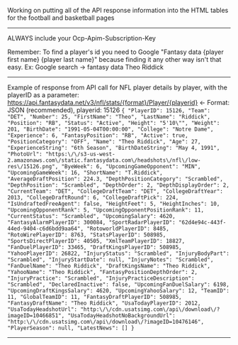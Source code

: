 Working on putting all of the API response information into the HTML tables for the football and basketball pages

---
ALWAYS include your Ocp-Apim-Subscription-Key

Remember: To find a player's id you need to Google "Fantasy data {player first name} {player last name}" because finding it any other way isn't that easy.
Ex: Google search -> fantasy data Theo Riddick

---
Example of response from API call for NFL player details by player, with the playerID as a parameter:
https://api.fantasydata.net/v3/nfl/stats/{format}/Player/{playerid} <- Format: JSON (recommended), playerid: 15126
		```
		{
		  "PlayerID": 15126,
		  "Team": "DET",
		  "Number": 25,
		  "FirstName": "Theo",
		  "LastName": "Riddick",
		  "Position": "RB",
		  "Status": "Active",
		  "Height": "5'10\"",
		  "Weight": 201,
		  "BirthDate": "1991-05-04T00:00:00",
		  "College": "Notre Dame",
		  "Experience": 6,
		  "FantasyPosition": "RB",
		  "Active": true,
		  "PositionCategory": "OFF",
		  "Name": "Theo Riddick",
		  "Age": 27,
		  "ExperienceString": "6th Season",
		  "BirthDateString": "May 4, 1991",
		  "PhotoUrl": "https:\/\/s3-us-west-2.amazonaws.com\/static.fantasydata.com\/headshots\/nfl\/low-res\/15126.png",
		  "ByeWeek": 6,
		  "UpcomingGameOpponent": "MIN",
		  "UpcomingGameWeek": 16,
		  "ShortName": "T.Riddick",
		  "AverageDraftPosition": 224.3,
		  "DepthPositionCategory": "Scrambled",
		  "DepthPosition": "Scrambled",
		  "DepthOrder": 2,
		  "DepthDisplayOrder": 2,
		  "CurrentTeam": "DET",
		  "CollegeDraftTeam": "DET",
		  "CollegeDraftYear": 2013,
		  "CollegeDraftRound": 6,
		  "CollegeDraftPick": 224,
		  "IsUndraftedFreeAgent": false,
		  "HeightFeet": 5,
		  "HeightInches": 10,
		  "UpcomingOpponentRank": 5,
		  "UpcomingOpponentPositionRank": 11,
		  "CurrentStatus": "Scrambled",
		  "UpcomingSalary": 4620,
		  "FantasyAlarmPlayerID": 300084,
		  "SportRadarPlayerID": "62d4e94c-443f-44ed-9404-c6d6bdd9aa64",
		  "RotoworldPlayerID": 8485,
		  "RotoWirePlayerID": 8763,
		  "StatsPlayerID": 508985,
		  "SportsDirectPlayerID": 40505,
		  "XmlTeamPlayerID": 18827,
		  "FanDuelPlayerID": 33465,
		  "DraftKingsPlayerID": 508985,
		  "YahooPlayerID": 26822,
		  "InjuryStatus": "Scrambled",
		  "InjuryBodyPart": "Scrambled",
		  "InjuryStartDate": null,
		  "InjuryNotes": "Scrambled",
		  "FanDuelName": "Theo Riddick",
		  "DraftKingsName": "Theo Riddick",
		  "YahooName": "Theo Riddick",
		  "FantasyPositionDepthOrder": 2,
		  "InjuryPractice": "Scrambled",
		  "InjuryPracticeDescription": "Scrambled",
		  "DeclaredInactive": false,
		  "UpcomingFanDuelSalary": 6198,
		  "UpcomingDraftKingsSalary": 4620,
		  "UpcomingYahooSalary": 12,
		  "TeamID": 11,
		  "GlobalTeamID": 11,
		  "FantasyDraftPlayerID": 508985,
		  "FantasyDraftName": "Theo Riddick",
		  "UsaTodayPlayerID": 2012,
		  "UsaTodayHeadshotUrl": "http:\/\/cdn.usatsimg.com\/api\/download\/?imageID=10466851",
		  "UsaTodayHeadshotNoBackgroundUrl": "http:\/\/cdn.usatsimg.com\/api\/download\/?imageID=10476146",
		  "PlayerSeason": null,
		  "LatestNews": []
		}
		```

---
